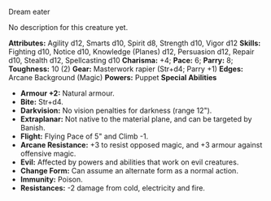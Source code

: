 Dream eater

No description for this creature yet.

**Attributes:** Agility d12, Smarts d10, Spirit d8, Strength d10, Vigor
d12
**Skills:** Fighting d10, Notice d10, Knowledge (Planes) d12, Persuasion
d12, Repair d10, Stealth d12, Spellcasting d10
**Charisma:** +4; **Pace:** 6; **Parry:** 8; **Toughness:** 10 (2)
**Gear:** Masterwork rapier (Str+d4; Parry +1)
**Edges:** Arcane Background (Magic)
**Powers:** Puppet
**Special Abilities**
- **Armour +2:** Natural armour.
- **Bite:** Str+d4.
- **Darkvision:** No vision penalties for darkness (range 12").
- **Extraplanar:** Not native to the material plane, and can be targeted
by Banish.
- **Flight:** Flying Pace of 5" and Climb -1.
- **Arcane Resistance:** +3 to resist opposed magic, and +3 armour
against offensive magic.
- **Evil:** Affected by powers and abilities that work on evil
creatures.
- **Change Form:** Can assume an alternate form as a normal action.
- **Immunity:** Poison.
- **Resistances:** -2 damage from cold, electricity and fire.

